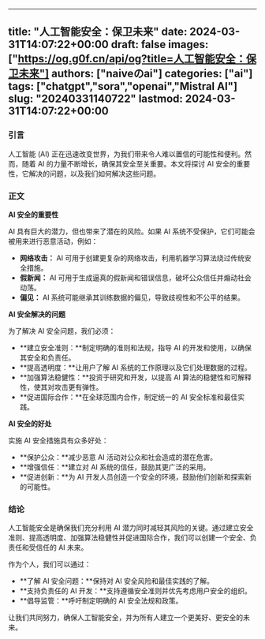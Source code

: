 
---
title: "人工智能安全：保卫未来"
date: 2024-03-31T14:07:22+00:00
draft: false
images: ["https://og.g0f.cn/api/og?title=人工智能安全：保卫未来"]
authors: ["naiveのai"]
categories: ["ai"]
tags: ["chatgpt","sora","openai","Mistral AI"]
slug: "20240331140722"
lastmod: 2024-03-31T14:07:22+00:00
---
### 引言

人工智能 (AI) 正在迅速改变世界，为我们带来令人难以置信的可能性和便利。然而，随着 AI 的力量不断增长，确保其安全至关重要。本文将探讨 AI 安全的重要性，它解决的问题，以及我们如何解决这些问题。

### 正文

**AI 安全的重要性**

AI 具有巨大的潜力，但也带来了潜在的风险。如果 AI 系统不受保护，它们可能会被用来进行恶意活动，例如：

- **网络攻击：** AI 可用于创建更复杂的网络攻击，利用机器学习算法绕过传统安全措施。
- **假新闻：** AI 可用于生成逼真的假新闻和错误信息，破坏公众信任并煽动社会动荡。
- **偏见：** AI 系统可能继承其训练数据的偏见，导致歧视性和不公平的结果。

**AI 安全解决的问题**

为了解决 AI 安全问题，我们必须：

- **建立安全准则：**制定明确的准则和法规，指导 AI 的开发和使用，以确保其安全和负责任。
- **提高透明度：**让用户了解 AI 系统的工作原理以及它们处理数据的过程。
- **加强算法稳健性：**投资于研究和开发，以提高 AI 算法的稳健性和可解释性，使其对攻击更有弹性。
- **促进国际合作：**在全球范围内合作，制定统一的 AI 安全标准和最佳实践。

**AI 安全的好处**

实施 AI 安全措施具有众多好处：

- **保护公众：**减少恶意 AI 活动对公众和社会造成的潜在危害。
- **增强信任：**建立对 AI 系统的信任，鼓励其更广泛的采用。
- **促进创新：**为 AI 开发人员创造一个安全的环境，鼓励他们创新和探索新的可能性。

### 结论

人工智能安全是确保我们充分利用 AI 潜力同时减轻其风险的关键。通过建立安全准则、提高透明度、加强算法稳健性并促进国际合作，我们可以创建一个安全、负责任和受信任的 AI 未来。

作为个人，我们可以通过：

- **了解 AI 安全问题：**保持对 AI 安全风险和最佳实践的了解。
- **支持负责任的 AI 开发：**支持遵循安全准则并优先考虑用户安全的组织。
- **倡导监管：**呼吁制定明确的 AI 安全法规和政策。

让我们共同努力，确保人工智能安全，并为所有人建立一个更美好、更安全的未来。